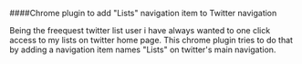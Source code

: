 ####Chrome plugin to add "Lists" navigation item to Twitter navigation

Being the freequest twitter list user i have always wanted to one click access to my lists on twitter home page. This chrome plugin tries to do that by adding a navigation item names "Lists" on twitter's main navigation.